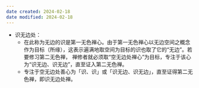 ```yaml
---
date created: 2024-02-18
date modified: 2024-02-18
---
```

- 识无边处：
    - 在此称为无边的识是第一无色禅心。由于第一无色禅心以无边空间之概念作为目标（所缘），这表示遍满地取空间为目标的识也取了它的“无边”。若要修习第二无色禅， 禅修者就必须取“空无边处禅心”为目标，专注于该心为“识无边、识无边”，直至证入第二无色禅。
    - 专注于空无边处善心为「识、识」或「识无边、识无边」，直至证得第二无色禅，即识无边处禅。
